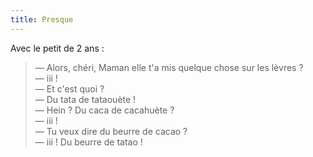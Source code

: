 ```yaml
---
title: Presque
---
```


Avec le petit de 2 ans :

> — Alors, chéri, Maman elle t'a mis quelque chose sur les lèvres ?  
> — iii !  
> — Et c'est quoi ?  
> — Du tata de tataouète !  
> — Hein ? Du caca de cacahuète ?  
> — iii !  
> — Tu veux dire du beurre de cacao ?  
> — iii ! Du beurre de tatao !
